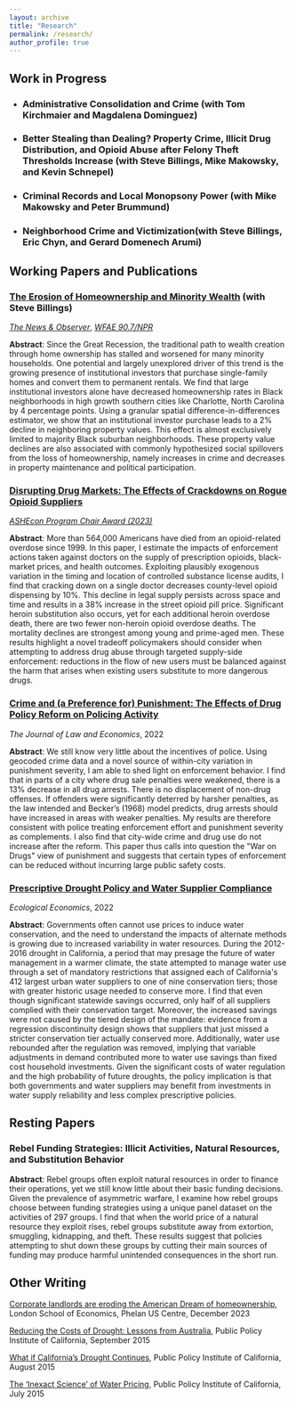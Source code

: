 ```yaml
---
layout: archive
title: "Research"
permalink: /research/
author_profile: true
---
```


## Work in Progress

* ### Administrative Consolidation and Crime (with Tom Kirchmaier and Magdalena Dominguez)

* ### Better Stealing than Dealing? Property Crime, Illicit Drug Distribution, and Opioid Abuse after Felony Theft Thresholds Increase (with Steve Billings, Mike Makowsky, and Kevin Schnepel)

* ### Criminal Records and Local Monopsony Power (with Mike Makowsky and Peter Brummund)

* ### Neighborhood Crime and Victimization(with Steve Billings, Eric Chyn, and Gerard Domenech Arumi)
						
## Working Papers and Publications

### [The Erosion of Homeownership and Minority Wealth](https://papers.ssrn.com/sol3/papers.cfm?abstract_id=4649479) (with Steve Billings)
*[The News & Observer](https://www.newsobserver.com/news/business/real-estate-news/article282644728.html )*, *[WFAE 90.7/NPR](https://www.wfae.org/business/2023-12-15/corporate-landlords-linked-to-declines-in-property-values-black-homeownership-in-charlotte)*

**Abstract**: Since the Great Recession, the traditional path to wealth creation through home ownership has stalled and worsened for many minority households. One potential and largely unexplored driver of this trend is the growing presence of institutional investors that purchase single-family homes and convert them to permanent rentals. We find that large institutional investors alone have decreased homeownership rates in Black neighborhoods in high growth southern cities like Charlotte, North Carolina by 4 percentage points. Using a granular spatial difference-in-differences estimator, we show that an institutional investor purchase leads to a 2% decline in neighboring property values. This effect is almost exclusively limited to majority Black suburban neighborhoods. These property value declines are also associated with commonly hypothesized social spillovers from the loss of homeownership, namely increases in crime and decreases in property maintenance and political participation. 

### [Disrupting Drug Markets: The Effects of Crackdowns on Rogue Opioid Suppliers](https://papers.ssrn.com/sol3/papers.cfm?abstract_id=4266020)
*[ASHEcon Program Chair Award (2023)](https://www.ashecon.org/2023-ashecon-program-chair-awards/)*

**Abstract**: More than 564,000 Americans have died from an opioid-related overdose since 1999. In this paper, I estimate the impacts of enforcement actions taken against doctors on the supply of prescription opioids, black-market prices, and health outcomes. Exploiting plausibly exogenous variation in the timing and location of controlled substance license audits, I find that cracking down on a single doctor decreases county-level opioid dispensing by 10%. This decline in legal supply persists across space and time and results in a 38% increase in the street opioid pill price. Significant heroin substitution also occurs, yet for each additional heroin overdose death, there are two fewer non-heroin opioid overdose deaths. The mortality declines are strongest among young and prime-aged men. These results highlight a novel tradeoff policymakers should consider when attempting to address drug abuse through targeted supply-side enforcement: reductions in the flow of new users must be balanced against the harm that arises when existing users substitute to more dangerous drugs. 

### [Crime and (a Preference for) Punishment: The Effects of Drug Policy Reform on Policing Activity](https://www.journals.uchicago.edu/doi/10.1086/721292)
*The Journal of Law and Economics*, 2022

**Abstract**: We still know very little about the incentives of police. Using geocoded crime data and a novel source of within-city variation in punishment severity, I am able to shed light on enforcement behavior. I find that in parts of a city where drug sale penalties were weakened, there is a 13% decrease in all drug arrests. There is no displacement of non-drug offenses. If offenders were significantly deterred by harsher penalties, as the law intended and Becker’s (1968) model predicts, drug arrests should have increased in areas with weaker penalties. My results are therefore consistent with police treating enforcement effort and punishment severity as complements. I also find that city-wide crime and drug use do not increase after the reform. This paper thus calls into question the "War on Drugs" view of punishment and suggests that certain types of enforcement can be reduced without incurring large public safety costs. 	

### [Prescriptive Drought Policy and Water Supplier Compliance](https://www.sciencedirect.com/science/article/pii/S092180092200091X?dgcid=author)
*Ecological Economics*, 2022

**Abstract**: Governments often cannot use prices to induce water conservation, and the need to understand the impacts of alternate methods is growing due to increased variability in water resources. During the 2012-2016 drought in California, a period that may presage the future of water management in a warmer climate, the state attempted to manage water use through a set of mandatory restrictions that assigned each of California's 412 largest urban water suppliers to one of nine conservation tiers; those with greater historic usage needed to conserve more. I find that even though significant statewide savings occurred, only half of all suppliers complied with their conservation target. Moreover, the increased savings were not caused by the tiered design of the mandate: evidence from a regression discontinuity design shows that suppliers that just missed a stricter conservation tier actually conserved more. Additionally, water use rebounded after the regulation was removed, implying that variable adjustments in demand contributed more to water use savings than fixed cost household investments. Given the significant costs of water regulation and the high probability of future droughts, the policy implication is that both governments and water suppliers may benefit from investments in water supply reliability and less complex prescriptive policies.

## Resting Papers

### Rebel Funding Strategies: Illicit Activities, Natural Resources, and Substitution Behavior 

**Abstract**: Rebel groups often exploit natural resources in order to finance their operations, yet we still know little about their basic funding decisions. Given the prevalence of asymmetric warfare, I examine how rebel groups choose between funding strategies using a unique panel dataset on the activities of 297 groups. I find that when the world price of a natural resource they exploit rises, rebel groups substitute away from extortion, smuggling, kidnapping, and theft. These results suggest that policies attempting to shut down these groups by cutting their main sources of funding may produce harmful unintended consequences in the short run.

## Other Writing

[Corporate landlords are eroding the American Dream of homeownership](https://blogs.lse.ac.uk/usappblog/2023/12/18/corporate-landlords-are-eroding-the-american-dream-of-homeownership-especially-in-black-neighborhoods/), London School of Economics, Phelan US Centre, December 2023

[Reducing the Costs of Drought: Lessons from Australia](https://www.ppic.org/blog/reducing-the-costs-of-drought-lessons-from-australia/), Public Policy Institute of California, September 2015

[What if California’s Drought Continues](https://www.ppic.org/content/pubs/report/R_815EHR.pdf), Public Policy Institute of California, August 2015

[The ‘Inexact Science’ of Water Pricing](https://www.ppic.org/blog/the-inexact-science-of-water-pricing/), Public Policy Institute of California, July 2015

